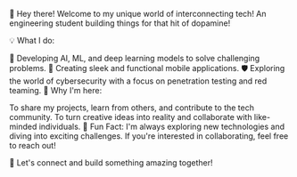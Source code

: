 👋 Hey there! Welcome to my unique world of interconnecting tech! An engineering student building things for that hit of dopamine!

💡 What I do:

🧠 Developing AI, ML, and deep learning models to solve challenging problems.
📱 Creating sleek and functional mobile applications.
🛡️ Exploring the world of cybersecurity with a focus on penetration testing and red teaming.
🚀 Why I'm here:

To share my projects, learn from others, and contribute to the tech community.
To turn creative ideas into reality and collaborate with like-minded individuals.
💬 Fun Fact: I'm always exploring new technologies and diving into exciting challenges. If you're interested in collaborating, feel free to reach out!

🌟 Let's connect and build something amazing together!
